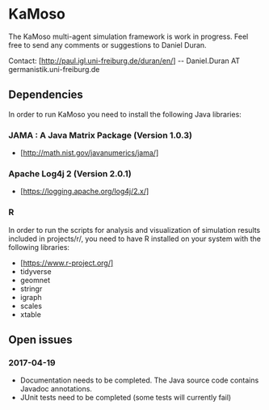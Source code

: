 # KaMoso

The KaMoso multi-agent simulation framework is work in progress. Feel free to send any comments or suggestions to Daniel Duran.

Contact: [http://paul.igl.uni-freiburg.de/duran/en/] -- Daniel.Duran AT germanistik.uni-freiburg.de

## Dependencies
In order to run KaMoso you need to install the following Java libraries:
### JAMA : A Java Matrix Package (Version 1.0.3)
* [http://math.nist.gov/javanumerics/jama/]

### Apache Log4j 2 (Version 2.0.1)
* [https://logging.apache.org/log4j/2.x/]

### R
In order to run the scripts for analysis and visualization of simulation results included in projects/r/, you need to have R installed on your system with the following libraries:
* [https://www.r-project.org/]
* tidyverse
* geomnet
* stringr
* igraph
* scales
* xtable

## Open issues

### 2017-04-19
* Documentation needs to be completed. The Java source code contains Javadoc annotations.
* JUnit tests need to be completed (some tests will currently fail)
